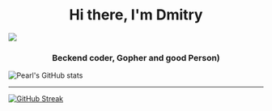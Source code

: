 <h1 align="center">Hi there, I'm Dmitry  </h1>
<img align="center" src="https://github.com/Tarikul-Islam-Anik/Animated-Fluent-Emojis/blob/master/Emojis/Food/Crab.png?raw=true"> 
<h3 align="center">Beckend coder, Gopher and good Person)</h3>

![Pearl's GitHub stats](https://github-readme-stats.vercel.app/api?username=pearlrx&show_icons=true&theme=radical)

---

[![GitHub Streak](https://streak-stats.demolab.com/?user=pearlrx&theme=tokyonight)](https://git.io/streak-stats)
